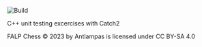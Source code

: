 ![Build](https://github.com/antlampas/ChessTests/actions/workflows/tunTests.yml/badge.svg)

C++ unit testing excercises with Catch2

FALP Chess © 2023 by Antlampas is licensed under CC BY-SA 4.0 